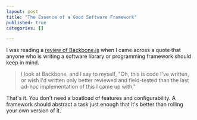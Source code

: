 ```yaml
--- 
layout: post
title: "The Essence of a Good Software Framework"
published: true
categories: []

---
```


I was reading a [review of Backbone.js](http://www.decipherinc.com/n/blog/development-and-engineering-team/2011/04/backbone-api-and-events-models) when I came across a quote that anyone who is writing a software library or programming framework should keep in mind.

> I look at Backbone, and I say to myself, "Oh, this is code I've written, or wish I'd written only better reviewed and field-tested than the last ad-hoc implementation of this I came up with."

That's it. You don't need a boatload of features and configurability. A framework should abstract a task just enough that it's better than rolling your own version of it.
